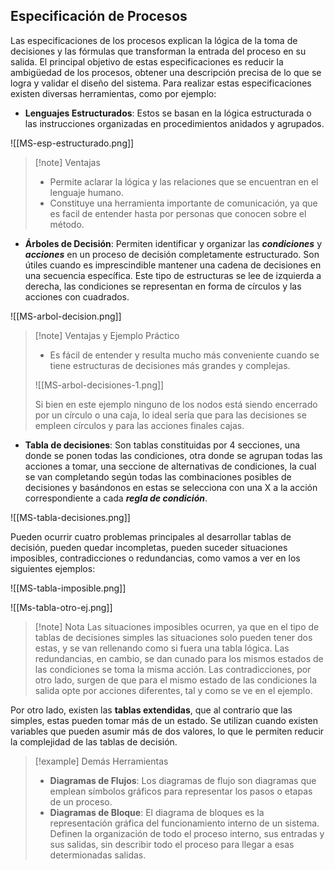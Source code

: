 

## Especificación de Procesos

Las especificaciones de los procesos explican la lógica de la toma de decisiones y las fórmulas que transforman la entrada del proceso en su salida. El principal objetivo de estas especificaciones es reducir la ambigüedad de los procesos, obtener una descripción precisa de lo que se logra y validar el diseño del sistema.
Para realizar estas especificaciones existen diversas herramientas, como por ejemplo:

- **Lenguajes Estructurados**: Estos se basan en la lógica estructurada o las instrucciones organizadas en procedimientos anidados y agrupados. 

<span class="centerImg"> ![[MS-esp-estructurado.png]] </span>

>[!note] Ventajas
>- Permite aclarar la lógica y las relaciones que se encuentran en el lenguaje humano.
>- Constituye una herramienta importante de comunicación, ya que es facil de entender hasta por personas que conocen sobre el método.

- **Árboles de Decisión**: Permiten identificar y organizar las ***condiciones*** y ***acciones*** en un proceso de decisión completamente estructurado. Son útiles cuando es imprescindible mantener una cadena de decisiones en una secuencia específica. Este tipo de estructuras se lee de izquierda a derecha, las condiciones se representan en forma de círculos y las acciones con cuadrados.

<span class="centerImg"> ![[MS-arbol-decision.png]] </span>

>[!note] Ventajas y Ejemplo Práctico
>- Es fácil de entender y resulta mucho más conveniente cuando se tiene estructuras de decisiones más grandes y complejas.
>
><span class="centerImg"> ![[MS-arbol-decisiones-1.png]] </span>
>
>Si bien en este ejemplo ninguno de los nodos está siendo encerrado por un círculo o una caja, lo ideal sería que para las decisiones se empleen círculos y para las acciones finales cajas.

- **Tabla de decisiones**: Son tablas constituidas por 4 secciones, una donde se ponen todas las condiciones, otra donde se agrupan todas las acciones a tomar, una seccione de alternativas de condiciones, la cual se van completando según todas las combinaciones posibles de decisiones y basándonos en estas se selecciona con una X a la acción correspondiente a cada ***regla de condición***.

<span class="centerImg"> ![[MS-tabla-decisiones.png]] </span>

Pueden ocurrir cuatro problemas principales al desarrollar tablas de decisión, pueden quedar incompletas, pueden suceder situaciones imposibles, contradicciones o redundancias, como vamos a ver en los siguientes ejemplos:

<span class="centerImg"> ![[MS-tabla-imposible.png]] </span>

<span class="centerImg"> ![[Ms-tabla-otro-ej.png]] </span>

>[!note] Nota
>Las situaciones imposibles ocurren, ya que en el tipo de tablas de decisiones simples las situaciones solo pueden tener dos estas, y se van rellenando como si fuera una tabla lógica.
>Las redundancias, en cambio, se dan cunado para los mismos estados de las condiciones se toma la misma acción. Las contradicciones, por otro lado, surgen de que para el mismo estado de las condiciones la salida opte por acciones diferentes, tal y como se ve en el ejemplo.

Por otro lado, existen las **tablas extendidas**, que al contrario que las simples, estas pueden tomar más de un estado. Se utilizan cuando existen variables que pueden asumir más de dos valores, lo que le permiten reducir la complejidad de las tablas de decisión.

>[!example] Demás Herramientas
>- **Diagramas de Flujos**: Los diagramas de flujo son diagramas que emplean símbolos gráficos para representar los pasos o etapas de un proceso.
>- **Diagramas de Bloque**: El diagrama de bloques es la representación gráfica del funcionamiento interno de un sistema. Definen la organización de todo el proceso interno, sus entradas y sus salidas, sin describir todo el proceso para llegar a esas determionadas salidas.

